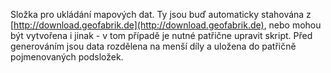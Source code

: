 Složka pro ukládání mapových dat. Ty jsou buď automaticky stahována z [http://download.geofabrik.de](http://download.geofabrik.de), nebo mohou být vytvořena i jinak - v tom případě je nutné patřične upravit skript. Před generováním jsou data rozdělena na menší díly a uložena do patřičně pojmenovaných podsložek.